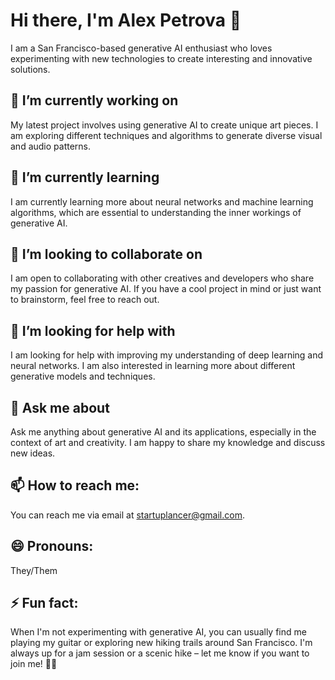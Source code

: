 # Hi there, I'm Alex Petrova 👋

I am a San Francisco-based generative AI enthusiast who loves experimenting with new technologies to create interesting and innovative solutions.

## 🔭 I’m currently working on 
My latest project involves using generative AI to create unique art pieces. I am exploring different techniques and algorithms to generate diverse visual and audio patterns.

## 🌱 I’m currently learning 
I am currently learning more about neural networks and machine learning algorithms, which are essential to understanding the inner workings of generative AI.

## 👯 I’m looking to collaborate on 
I am open to collaborating with other creatives and developers who share my passion for generative AI. If you have a cool project in mind or just want to brainstorm, feel free to reach out.

## 🤔 I’m looking for help with 
I am looking for help with improving my understanding of deep learning and neural networks. I am also interested in learning more about different generative models and techniques.

## 💬 Ask me about 
Ask me anything about generative AI and its applications, especially in the context of art and creativity. I am happy to share my knowledge and discuss new ideas.

## 📫 How to reach me: 
You can reach me via email at startuplancer@gmail.com.

## 😄 Pronouns: 
They/Them

## ⚡ Fun fact: 
When I'm not experimenting with generative AI, you can usually find me playing my guitar or exploring new hiking trails around San Francisco. I'm always up for a jam session or a scenic hike – let me know if you want to join me! 🎸🌄

